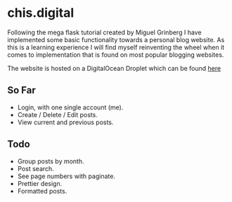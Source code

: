 # chis.digital
Following the mega flask tutorial created by Miguel Grinberg I have implemented some basic functionality towards a personal blog website. As this is a learning experience I will find myself reinventing the wheel when it comes to implementation that is found on most popular blogging websites.

The website is hosted on a DigitalOcean Droplet which can be found [here](https://chis.digital)

## So Far
- Login, with one single account (me).
- Create / Delete / Edit posts.
- View current and previous posts.

## Todo
- Group posts by month.
- Post search.
- See page numbers with paginate.
- Prettier design.
- Formatted posts.

